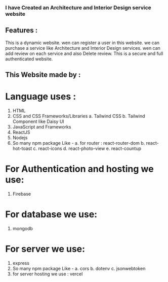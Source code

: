 ### I have Created an Architecture and Interior Design service website

## Features :

This is a dynamic website. wen can register a user in this website. we can purchase a service like Architecture and Interior Design services. wen can add review on each service and also Delete review. This is a secure and full authenticated website.

## This Website made by :

# Language uses :

1. HTML
2. CSS and CSS Frameworks/Libraries
   a. Tailwind CSS
   b. Tailwind Component like Daisy UI
3. JavaScript and Frameworks
4. ReactJS
5. Nodejs
6. So many npm package Like -
   a. for router : react-router-dom
   b. react-hot-toast
   c. react-icons
   d. react-photo-view
   e. react-countup

# For Authentication and hosting we use:

1. Firebase

# For database we use:

1. mongodb

# For server we use:

1. express
2. So many npm package Like -
   a. cors
   b. dotenv
   c. jsonwebtoken
3. for server hosting we use : vercel
